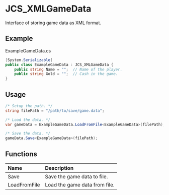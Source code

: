 # JCS_XMLGameData

Interface of storing game data as XML format.

## Example

ExampleGameData.cs

```cs
[System.Serializable]
public class ExampleGameData : JCS_XMLGameData {
    public string Name = "";  // Name of the player.
    public string Gold = "";  // Cash in the game.
}
```

## Usage

```cs
/* Setup the path. */
string filePath = "/path/to/save/game.data";

/* Load the data. */
var gameData = ExampleGameData.LoadFromFile<ExampleGameData>(filePath);

/* Save the data. */
gameData.Save<ExampleGameData>(filePath);
```

## Functions

| Name         | Description                   |
|:-------------|:------------------------------|
| Save         | Save the game data to file.   |
| LoadFromFile | Load the game data from file. |
